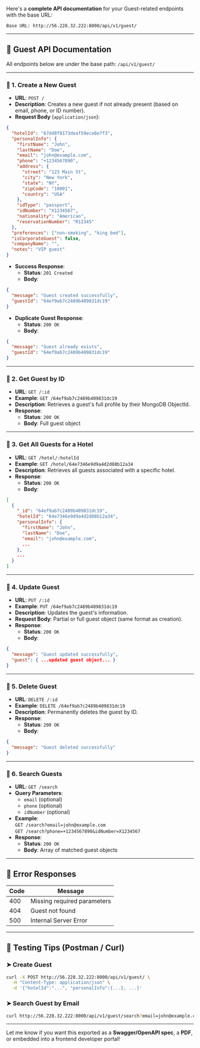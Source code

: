 Here's a **complete API documentation** for your Guest-related endpoints with the base URL:

```
Base URL: http://56.228.32.222:8000/api/v1/guest/
```

---

## 📘 Guest API Documentation

All endpoints below are under the base path: `/api/v1/guest/`

---

### 📌 1. **Create a New Guest**

- **URL**: `POST /`
- **Description**: Creates a new guest if not already present (based on email, phone, or ID number).
- **Request Body** (`application/json`):

```json
{
  "hotelId": "67dd8f8173deaf59ece8e7f3",
  "personalInfo": {
    "firstName": "John",
    "lastName": "Doe",
    "email": "john@example.com",
    "phone": "+1234567890",
    "address": {
      "street": "123 Main St",
      "city": "New York",
      "state": "NY",
      "zipCode": "10001",
      "country": "USA"
    },
    "idType": "passport",
    "idNumber": "X1234567",
    "nationality": "American",
    "reservationNumber": "R12345"
  },
  "preferences": ["non-smoking", "king bed"],
  "isCorporateGuest": false,
  "companyName": "",
  "notes": "VIP guest"
}
```

- **Success Response**:
  - **Status**: `201 Created`
  - **Body**:
```json
{
  "message": "Guest created successfully",
  "guestId": "64ef9ab7c2489b409831dc19"
}
```

- **Duplicate Guest Response**:
  - **Status**: `200 OK`
  - **Body**:
```json
{
  "message": "Guest already exists",
  "guestId": "64ef9ab7c2489b409831dc19"
}
```

---

### 📌 2. **Get Guest by ID**

- **URL**: `GET /:id`
- **Example**: `GET /64ef9ab7c2489b409831dc19`
- **Description**: Retrieves a guest's full profile by their MongoDB ObjectId.
- **Response**:
  - **Status**: `200 OK`
  - **Body**: Full guest object

---

### 📌 3. **Get All Guests for a Hotel**

- **URL**: `GET /hotel/:hotelId`
- **Example**: `GET /hotel/64e7346e9d9a4d2d88b12a34`
- **Description**: Retrieves all guests associated with a specific hotel.
- **Response**:
  - **Status**: `200 OK`
  - **Body**:
```json
[
  {
    "_id": "64ef9ab7c2489b409831dc19",
    "hotelId": "64e7346e9d9a4d2d88b12a34",
    "personalInfo": {
      "firstName": "John",
      "lastName": "Doe",
      "email": "john@example.com",
      ...
    },
    ...
  }
]
```

---

### 📌 4. **Update Guest**

- **URL**: `PUT /:id`
- **Example**: `PUT /64ef9ab7c2489b409831dc19`
- **Description**: Updates the guest's information.
- **Request Body**: Partial or full guest object (same format as creation).
- **Response**:
  - **Status**: `200 OK`
  - **Body**:
```json
{
  "message": "Guest updated successfully",
  "guest": { ...updated guest object... }
}
```

---

### 📌 5. **Delete Guest**

- **URL**: `DELETE /:id`
- **Example**: `DELETE /64ef9ab7c2489b409831dc19`
- **Description**: Permanently deletes the guest by ID.
- **Response**:
  - **Status**: `200 OK`
  - **Body**:
```json
{
  "message": "Guest deleted successfully"
}
```

---

### 📌 6. **Search Guests**

- **URL**: `GET /search`
- **Query Parameters**:
  - `email` (optional)
  - `phone` (optional)
  - `idNumber` (optional)
- **Example**:  
  `GET /search?email=john@example.com`  
  `GET /search?phone=+1234567890&idNumber=X1234567`
- **Response**:
  - **Status**: `200 OK`
  - **Body**: Array of matched guest objects

---

## 🔐 Error Responses

| Code | Message                        |
|------|--------------------------------|
| 400  | Missing required parameters    |
| 404  | Guest not found                |
| 500  | Internal Server Error          |

---

## 🧪 Testing Tips (Postman / Curl)

### ➤ Create Guest
```bash
curl -X POST http://56.228.32.222:8000/api/v1/guest/ \
  -H "Content-Type: application/json" \
  -d '{"hotelId":"...", "personalInfo":{...}, ...}'
```

### ➤ Search Guest by Email
```bash
curl http://56.228.32.222:8000/api/v1/guest/search?email=john@example.com
```

---

Let me know if you want this exported as a **Swagger/OpenAPI spec**, a **PDF**, or embedded into a frontend developer portal!